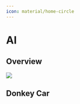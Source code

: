 ```yaml
---
icon: material/home-circle
---
```

# AI

## Overview

[![](https://www.plantuml.com/plantuml/svg/RP5DQm91343lyojIUbiHAZtqweS8WaL1RwM7T2QCWxl9D9FL-k-xIbl4xLmclFSWXuoBeLgJE3IOdVEOBGd38iLM2KREFTYU6WAJiziU4cTKRA3GPqliQQ8gfzq--GDJAV3iob-oGRNaKqQs3OQGECBBZPxAroyUFTrmz2QwjNDDW2Sgqj2DN54a3bFHGFh_rW_qXwZISfX9BGgcoALJnEQwDtXxF5DTooag4Rz3LKsMLUK6ztmcJMwD58wf9E5-C4T3M8YInsA9OxzO8SSM8y6h1Aextmyqqdqs7CASZkjSBjDakTvr__2wxJfSm9Wu_Dph6m00)](https://www.plantuml.com/plantuml/uml/RP5DQm91343lyojIUbiHAZtqweS8WaL1RwM7T2QCWxl9D9FL-k-xIbl4xLmclFSWXuoBeLgJE3IOdVEOBGd38iLM2KREFTYU6WAJiziU4cTKRA3GPqliQQ8gfzq--GDJAV3iob-oGRNaKqQs3OQGECBBZPxAroyUFTrmz2QwjNDDW2Sgqj2DN54a3bFHGFh_rW_qXwZISfX9BGgcoALJnEQwDtXxF5DTooag4Rz3LKsMLUK6ztmcJMwD58wf9E5-C4T3M8YInsA9OxzO8SSM8y6h1Aextmyqqdqs7CASZkjSBjDakTvr__2wxJfSm9Wu_Dph6m00)


## Donkey Car